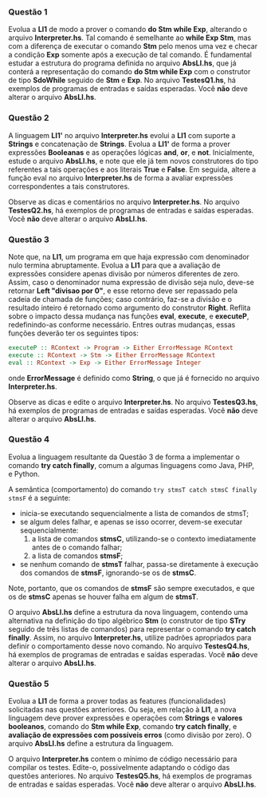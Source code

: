 ### Questão 1 

Evolua a **LI1** de modo a prover o comando **do Stm while Exp**, alterando o arquivo **Interpreter.hs**. Tal comando é semelhante ao **while Exp Stm**, mas com a diferença de executar o comando **Stm** pelo menos uma vez e checar a condição **Exp** somente após a execução de tal comando. É fundamental estudar a estrutura do programa definida no arquivo **AbsLI.hs**, que já conterá a representação do comando **do Stm while Exp** com o construtor de tipo **SdoWhile** seguido de **Stm** e **Exp**. No arquivo **TestesQ1.hs**, há exemplos de programas de entradas e saídas esperadas. Você **não** deve alterar o arquivo **AbsLI.hs**.

### Questão 2

A linguagem **LI1'** no arquivo **Interpreter.hs** evolui a **LI1** com suporte a **Strings** e concatenação de **Strings**. Evolua a **LI1'** de forma a prover expressões **Booleanas** e as operações lógicas **and**, **or**, e **not**. Inicialmente, estude o arquivo **AbsLI.hs**, e note que ele já tem novos construtores do tipo referentes a tais operações e aos literais **True** e **False**. Em seguida, altere a função eval no arquivo **Interpreter.hs** de forma a avaliar expressões correspondentes a tais construtores.

Observe as dicas e comentários no arquivo **Interpreter.hs**. No arquivo **TestesQ2.hs**, há exemplos de programas de entradas e saídas esperadas. Você **não** deve alterar o arquivo **AbsLI.hs**.


### Questão 3

Note que, na **LI1**, um programa em que haja expressão com denominador nulo termina abruptamente. Evolua a **LI1** para que a avaliação de expressões considere apenas divisão por números diferentes de zero. Assim, caso o denominador numa expressão de divisão seja nulo, deve-se retornar **Left "divisao por 0"**, e esse retorno deve ser repassado pela cadeia de chamada de funções; caso contrário, faz-se a divisão e o resultado inteiro é retornado como argumento do construtor **Right**. Reflita sobre o impacto dessa mudança nas funções **eval**, **execute**, e **executeP**, redefinindo-as conforme necessário. Entres outras mudanças, essas funções deverão ter os seguintes tipos:

```haskell
executeP :: RContext -> Program -> Either ErrorMessage RContext
execute :: RContext -> Stm -> Either ErrorMessage RContext
eval :: RContext -> Exp -> Either ErrorMessage Integer
```

onde **ErrorMessage** é definido como **String**, o que já é fornecido no arquivo **Interpreter.hs**.

Observe as dicas e edite o arquivo **Interpreter.hs**. No arquivo **TestesQ3.hs**, há exemplos de programas de entradas e saídas esperadas. Você **não** deve alterar o arquivo **AbsLI.hs**.


### Questão 4

Evolua a linguagem resultante da Questão 3 de forma a implementar o comando **try catch finally**, comum a algumas linguagens como Java, PHP, e Python. 

A semântica (comportamento) do comando `try stmsT catch stmsC finally stmsF` é a seguinte:

* inicia-se executando sequencialmente a lista de comandos de stmsT;
* se algum deles falhar, e apenas se isso ocorrer, devem-se executar sequencialmente:
    1. a lista de comandos **stmsC**, utilizando-se o contexto imediatamente antes de o comando falhar;
    2. a lista de comandos **stmsF**;
* se nenhum comando de **stmsT** falhar, passa-se diretamente à execução dos comandos de **stmsF**, ignorando-se os de **stmsC**.

Note, portanto, que os comandos de **stmsF** são sempre executados, e que os de **stmsC** apenas se houver falha em algum de **stmsT**. 

O arquivo **AbsLI.hs** define a estrutura da nova linguagem, contendo uma alternativa na definição do tipo algébrico **Stm** (o construtor de tipo **STry** seguido de três listas de comandos) para representar o comando **try catch finally**. Assim, no arquivo **Interpreter.hs**, utilize padrões apropriados para definir o comportamento desse novo comando. No arquivo **TestesQ4.hs**, há exemplos de programas de entradas e saídas esperadas. Você **não** deve alterar o arquivo **AbsLI.hs**.

### Questão 5

Evolua a **LI1** de forma a prover todas as features (funcionalidades) solicitadas nas questões anteriores. Ou seja, em relação à **LI1**, a nova linguagem deve prover expressões e operações com **Strings** e **valores booleanos**, comando do **Stm while Exp**, comando **try catch finally**, e **avaliação de expressões com possíveis erros** (como divisão por zero). O arquivo **AbsLI.hs** define a estrutura da linguagem.

O arquivo **Interpreter.hs**  contem o mínimo de código necessário para compilar os testes. Edite-o, possivelmente adaptando o código das questões anteriores. No arquivo **TestesQ5.hs**, há exemplos de programas de entradas e saídas esperadas. Você **não** deve alterar o arquivo **AbsLI.hs**.
